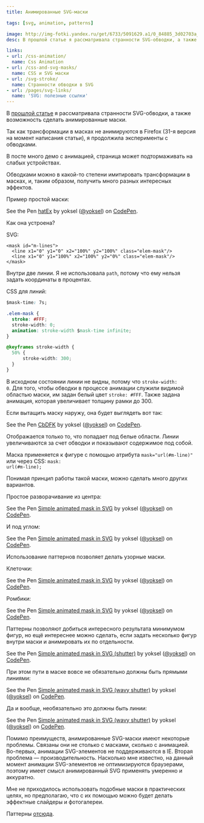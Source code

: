 ```yaml
---
title: Анимированные SVG-маски

tags: [svg, animation, patterns]

image: http://img-fotki.yandex.ru/get/6733/5091629.a1/0_84885_3d02703a_orig
desc: В прошлой статье я рассматривала странности SVG-обводки, а также возможность сделать анимированные маски. Так как трансформации в масках не анимируются в Firefox (31-я версия на момент написания статьи), я продолжила эксперименты с обводками.

links:
- url: /css-animation/
  name: Css Animation
- url: /css-and-svg-masks/
  name: CSS и SVG маски
- url: /svg-stroke/
  name: Странности обводки в SVG
- url: /pages/svg-links/
  name: 'SVG: полезные ссылки'
---
```


В <a href="/svg-stroke">прошлой статье</a> я рассматривала странности SVG-обводки, а также возможность сделать анимированные маски.

Так как трансформации в масках не анимируются в Firefox (31-я версия на момент написания статьи), я продолжила эксперименты с обводками. <!--more-->

<div class="post__warning">В посте много демо с анимацией, страница может подтормаживать на слабых устройствах.</div>

Обводками можно в какой-то степени имитировать трансформации в масках, и, таким образом, получить много разных интересных эффектов.

Пример простой маски:

<p data-height="400" data-theme-id="4974" data-slug-hash="hatEx" data-default-tab="result" class='codepen'>See the Pen <a href='http://codepen.io/yoksel/pen/hatEx/'>hatEx</a> by yoksel (<a href='http://codepen.io/yoksel'>@yoksel</a>) on <a href='http://codepen.io'>CodePen</a>.</p>
<script async src="//codepen.io/assets/embed/ei.js"></script>

Как она устроена?

SVG:

```markup
<mask id="m-lines">
  <line x1="0" y1="0" x2="100%" y2="100%" class="elem-mask"/>
  <line x1="0" y1="100%" x2="100%" y2="0%" class="elem-mask"/>
</mask>
```

Внутри две линии. Я не использовала <code>path</code>, потому что ему нельзя задать координаты в процентах.

CSS для линий:

```css
$mask-time: 7s;

.elem-mask {
  stroke: #FFF;
  stroke-width: 0;
  animation: stroke-width $mask-time infinite;
}

@keyframes stroke-width {
  50% {
      stroke-width: 300;
  }
}
```

В исходном состоянии линии не видны, потому что <code>stroke-width: 0</code>. Для того, чтобы обводки в процессе анимации служили видимой областью маски, им задан белый цвет <code>stroke: #FFF</code>. Также задана анимация, которая увеличивает толщину рамки до 300.

Если вытащить маску наружу, она будет выглядеть вот так:

<p data-height="400" data-theme-id="4974" data-slug-hash="CbDFK" data-default-tab="result" class='codepen'>See the Pen <a href='http://codepen.io/yoksel/pen/CbDFK/'>CbDFK</a> by yoksel (<a href='http://codepen.io/yoksel'>@yoksel</a>) on <a href='http://codepen.io'>CodePen</a>.</p>
<script async src="//codepen.io/assets/embed/ei.js"></script>

Отображается только то, что попадает под белые области. Линии увеличиваются за счет обводки и показывают содержимое под собой.

Маска применяется к фигуре с помощью атрибута <code>mask="url(#m-line)"</code> или через CSS: <code>mask: url(#m-line);</code>

Понимая принцип работы такой маски, можно сделать много других вариантов.

Простое разворачивание из центра:

<p data-height="400" data-theme-id="4974" data-slug-hash="sktnE" data-default-tab="result" class='codepen'>See the Pen <a href='http://codepen.io/yoksel/pen/sktnE/'>Simple animated mask in SVG</a> by yoksel (<a href='http://codepen.io/yoksel'>@yoksel</a>) on <a href='http://codepen.io'>CodePen</a>.</p>
<script async src="//codepen.io/assets/embed/ei.js"></script>

И под углом:

<p data-height="400" data-theme-id="4974" data-slug-hash="IBxJt" data-default-tab="result" class='codepen'>See the Pen <a href='http://codepen.io/yoksel/pen/IBxJt/'>Simple animated mask in SVG</a> by yoksel (<a href='http://codepen.io/yoksel'>@yoksel</a>) on <a href='http://codepen.io'>CodePen</a>.</p>
<script async src="//codepen.io/assets/embed/ei.js"></script>

Использование паттернов позволяет делать узорные маски.

Клеточки:

<p data-height="400" data-theme-id="4974" data-slug-hash="xAybm" data-default-tab="result" class='codepen'>See the Pen <a href='http://codepen.io/yoksel/pen/xAybm/'>Simple animated mask in SVG</a> by yoksel (<a href='http://codepen.io/yoksel'>@yoksel</a>) on <a href='http://codepen.io'>CodePen</a>.</p>
<script async src="//codepen.io/assets/embed/ei.js"></script>

Ромбики:

<p data-height="400" data-theme-id="4974" data-slug-hash="cHFJw" data-default-tab="result" class='codepen'>See the Pen <a href='http://codepen.io/yoksel/pen/cHFJw/'>Simple animated mask in SVG</a> by yoksel (<a href='http://codepen.io/yoksel'>@yoksel</a>) on <a href='http://codepen.io'>CodePen</a>.</p>
<script async src="//codepen.io/assets/embed/ei.js"></script>

Паттерны позволяют добиться интересного результата минимумом фигур, но ещё интереснее можно сделать, если задать несколько фигур внутри маски и анимировать их по отдельности.

<p data-height="400" data-theme-id="4974" data-slug-hash="dCFrG" data-default-tab="result" class='codepen'>See the Pen <a href='http://codepen.io/yoksel/pen/dCFrG/'>Simple animated mask in SVG (shutter)</a> by yoksel (<a href='http://codepen.io/yoksel'>@yoksel</a>) on <a href='http://codepen.io'>CodePen</a>.</p>
<script async src="//codepen.io/assets/embed/ei.js"></script>

При этом пути в маске вовсе не обязательно должны быть прямыми линиями:

<p data-height="400" data-theme-id="4974" data-slug-hash="cxkDi" data-default-tab="result" class='codepen'>See the Pen <a href='http://codepen.io/yoksel/pen/cxkDi/'>Simple animated mask in SVG (wavy shutter)</a> by yoksel (<a href='http://codepen.io/yoksel'>@yoksel</a>) on <a href='http://codepen.io'>CodePen</a>.</p>
<script async src="//codepen.io/assets/embed/ei.js"></script>

Да и вообще, необязательно это должны быть линии:

<p data-height="400" data-theme-id="4974" data-slug-hash="HvLzE" data-default-tab="result" class='codepen'>See the Pen <a href='http://codepen.io/yoksel/pen/HvLzE/'>Simple animated mask in SVG (wavy shutter)</a> by yoksel (<a href='http://codepen.io/yoksel'>@yoksel</a>) on <a href='http://codepen.io'>CodePen</a>.</p>
<script async src="//codepen.io/assets/embed/ei.js"></script>

Помимо преимуществ, анимированные SVG-маски имеют некоторые проблемы. Связаны они не столько с масками, сколько с анимацией. Во-первых, анимации SVG-элементов не поддерживаются в IE. Вторая проблема — производительность. Насколько мне известно, на данный момент анимации SVG-элементов не оптимизируются браузерами, поэтому имеет смысл анимированный SVG применять умеренно и аккуратно.

Мне не приходилось использовать подобные маски в практических целях, но предполагаю, что с их помощью можно будет делать эффектные слайдеры и фотогалереи.

Паттерны <a href="http://www.colourlovers.com/lover/yoksel">отсюда</a>.
